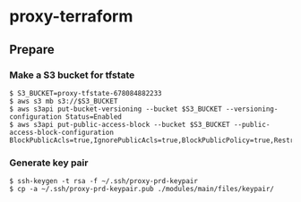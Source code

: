 # proxy-terraform

## Prepare

### Make a S3 bucket for tfstate

```console
$ S3_BUCKET=proxy-tfstate-678084882233
$ aws s3 mb s3://$S3_BUCKET
$ aws s3api put-bucket-versioning --bucket $S3_BUCKET --versioning-configuration Status=Enabled
$ aws s3api put-public-access-block --bucket $S3_BUCKET --public-access-block-configuration BlockPublicAcls=true,IgnorePublicAcls=true,BlockPublicPolicy=true,RestrictPublicBuckets=true
```

### Generate key pair

```console
$ ssh-keygen -t rsa -f ~/.ssh/proxy-prd-keypair
$ cp -a ~/.ssh/proxy-prd-keypair.pub ./modules/main/files/keypair/
```
